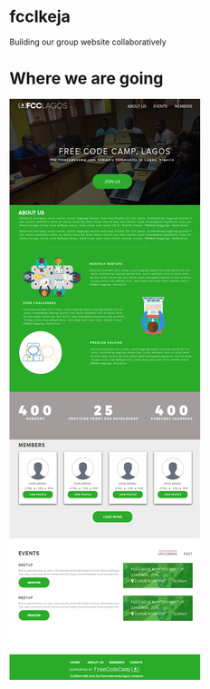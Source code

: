 # fccIkeja
Building our group website collaboratively

# Where we are going
<img src="img/fcclagosmockup.png"></img>
